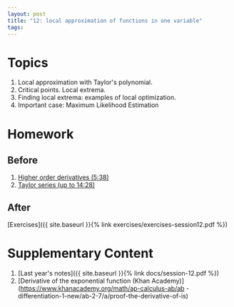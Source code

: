 ```yaml
---
layout: post
title: "12: local approximation of functions in one variable"
tags:
---
```


# Topics

1. Local approximation with Taylor's polynomial.
2. Critical points. Local extrema.
3. Finding local extrema: examples of local optimization.
4. Important case: Maximum Likelihood Estimation

# Homework

## Before

1. [Higher order derivatives (5:38)](https://www.youtube.com/watch?v=BLkz5LGWihw)
2. [Taylor series (up to 14:28)](https://www.youtube.com/watch?v=3d6DsjIBzJ4)

## After

[Exercises]({{ site.baseurl }}{% link exercises/exercises-session12.pdf %})

# Supplementary Content

1. [Last year's notes]({{ site.baseurl }}{% link docs/session-12.pdf %})
2. [Derivative of the exponential function (Khan Academy)](https://www.khanacademy.org/math/ap-calculus-ab/ab
-differentiation-1-new/ab-2-7/a/proof-the-derivative-of-is)
